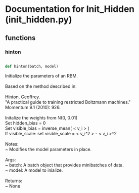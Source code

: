 # Documentation for Init_Hidden (init_hidden.py)

## functions

### hinton
```py

def hinton(batch, model)

```



Initialize the parameters of an RBM.<br /><br />Based on the method described in:<br /><br />Hinton, Geoffrey.<br />"A practical guide to training restricted Boltzmann machines."<br />Momentum 9.1 (2010): 926.<br /><br />Initalize the weights from N(0, 0.01)<br />Set hidden_bias = 0<br />Set visible_bias = inverse_mean( \< v_i \> )<br />If visible_scale: set visible_scale = \< v_i^2 \> - \< v_i \>^2<br /><br />Notes:<br /> ~ Modifies the model parameters in place.<br /><br />Args:<br /> ~ batch: A batch object that provides minibatches of data.<br /> ~ model: A model to inialize.<br /><br />Returns:<br /> ~ None

